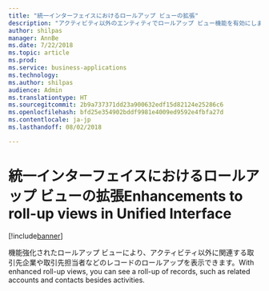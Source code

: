 ```yaml
---
title: "統一インターフェイスにおけるロールアップ ビューの拡張"
description: "アクティビティ以外のエンティティでロールアップ ビュー機能を有効にします。"
author: shilpas
manager: AnnBe
ms.date: 7/22/2018
ms.topic: article
ms.prod: 
ms.service: business-applications
ms.technology: 
ms.author: shilpas
audience: Admin
ms.translationtype: HT
ms.sourcegitcommit: 2b9a737371dd23a900632edf15d82124e25286c6
ms.openlocfilehash: bfd25e354902bddf9981e4009ed9592e4fbfa27d
ms.contentlocale: ja-jp
ms.lasthandoff: 08/02/2018

---
```

# <a name="enhancements-to-roll-up-views-in-unified-interface"></a><span data-ttu-id="111ec-103">統一インターフェイスにおけるロールアップ ビューの拡張</span><span class="sxs-lookup"><span data-stu-id="111ec-103">Enhancements to roll-up views in Unified Interface</span></span>


[!include[banner](../../includes/banner.md)]

<span data-ttu-id="111ec-104">機能強化されたロールアップ ビューにより、アクティビティ以外に関連する取引先企業や取引先担当者などのレコードのロールアップを表示できます。</span><span class="sxs-lookup"><span data-stu-id="111ec-104">With enhanced roll-up views, you can see a roll-up of records, such as related accounts and contacts besides activities.</span></span>

